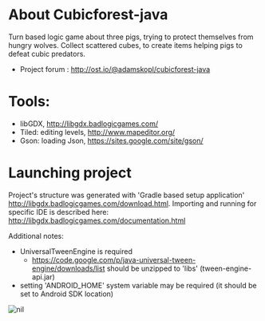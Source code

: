 # About Cubicforest-java

Turn based logic game about three pigs, trying to protect themselves
from hungry wolves. Collect scattered cubes, to create items helping
pigs to defeat cubic predators.

-  Project forum : http://ost.io/@adamskopl/cubicforest-java

# Tools:

-  libGDX, http://libgdx.badlogicgames.com/
-  Tiled: editing levels, http://www.mapeditor.org/
-  Gson: loading Json, https://sites.google.com/site/gson/

# Launching project

Project's structure was generated with 'Gradle based setup application'
<http://libgdx.badlogicgames.com/download.html>. Importing and running
for specific IDE is described here:
<http://libgdx.badlogicgames.com/documentation.html>

Additional notes:

-   UniversalTweenEngine is required
    -   <https://code.google.com/p/java-universal-tween-engine/downloads/list>
           should be unzipped to 'libs' (tween-engine-api.jar)
-   setting 'ANDROID_HOME' system variable may be required (it should be set to Android SDK location)

![nil](http://skobo.pl/screenshots/cubicforest.png)
